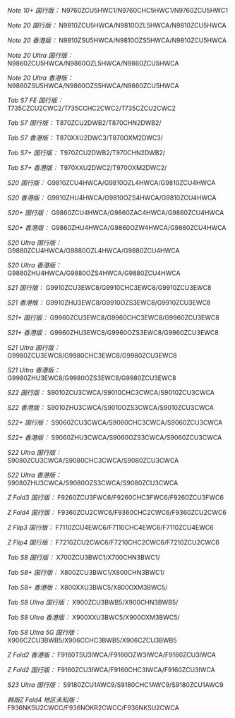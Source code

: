 *Note 10+ 国行版：*
N9760ZCU5HWC1/N9760CHC5HWC1/N9760ZCU5HWC1

*Note 20 国行版：*
N9810ZCU5HWCA/N9810OZL5HWCA/N9810ZCU5HWCA

*Note 20 香港版：*
N9810ZSU5HWCA/N9810OZS5HWCA/N9810ZCU5HWCA

*Note 20 Ultra 国行版：*
N9860ZCU5HWCA/N9860OZL5HWCA/N9860ZCU5HWCA

*Note 20 Ultra 香港版：*
N9860ZSU5HWCA/N9860OZS5HWCA/N9860ZCU5HWCA

*Tab S7 FE 国行版：*
T735CZCU2CWC2/T735CCHC2CWC2/T735CZCU2CWC2

*Tab S7 国行版：*
T870ZCU2DWB2/T870CHN2DWB2/

*Tab S7 香港版：*
T870XXU2DWC3/T870OXM2DWC3/

*Tab S7+ 国行版：*
T970ZCU2DWB2/T970CHN2DWB2/

*Tab S7+ 香港版：*
T970XXU2DWC2/T970OXM2DWC2/

*S20 国行版：*
G9810ZCU4HWCA/G9810OZL4HWCA/G9810ZCU4HWCA

*S20 香港版：*
G9810ZHU4HWCA/G9810OZS4HWCA/G9810ZCU4HWCA

*S20+ 国行版：*
G9860ZCU4HWCA/G9860ZAC4HWCA/G9860ZCU4HWCA

*S20+ 香港版：*
G9860ZHU4HWCA/G9860OZW4HWCA/G9860ZCU4HWCA

*S20 Ultra 国行版：*
G9880ZCU4HWCA/G9880OZL4HWCA/G9880ZCU4HWCA

*S20 Ultra 香港版：*
G9880ZHU4HWCA/G9880OZS4HWCA/G9880ZCU4HWCA

*S21 国行版：*
G9910ZCU3EWC8/G9910CHC3EWC8/G9910ZCU3EWC8

*S21 香港版：*
G9910ZHU3EWC8/G9910OZS3EWC8/G9910ZCU3EWC8

*S21+ 国行版：*
G9960ZCU3EWC8/G9960CHC3EWC8/G9960ZCU3EWC8

*S21+ 香港版：*
G9960ZHU3EWC8/G9960OZS3EWC8/G9960ZCU3EWC8

*S21 Ultra 国行版：*
G9980ZCU3EWC8/G9980CHC3EWC8/G9980ZCU3EWC8

*S21 Ultra 香港版：*
G9980ZHU3EWC8/G9980OZS3EWC8/G9980ZCU3EWC8

*S22 国行版：*
S9010ZCU3CWCA/S9010CHC3CWCA/S9010ZCU3CWCA

*S22 香港版：*
S9010ZHU3CWCA/S9010OZS3CWCA/S9010ZCU3CWCA

*S22+ 国行版：*
S9060ZCU3CWCA/S9060CHC3CWCA/S9060ZCU3CWCA

*S22+ 香港版：*
S9060ZHU3CWCA/S9060OZS3CWCA/S9060ZCU3CWCA

*S22 Ultra 国行版：*
S9080ZCU3CWCA/S9080CHC3CWCA/S9080ZCU3CWCA

*S22 Ultra 香港版：*
S9080ZHU3CWCA/S9080OZS3CWCA/S9080ZCU3CWCA

*Z Fold3 国行版：*
F9260ZCU3FWC6/F9260CHC3FWC6/F9260ZCU3FWC6

*Z Fold4 国行版：*
F9360ZCU2CWC6/F9360CHC2CWC6/F9360ZCU2CWC6

*Z Flip3 国行版：*
F7110ZCU4EWC6/F7110CHC4EWC6/F7110ZCU4EWC6

*Z Flip4 国行版：*
F7210ZCU2CWC6/F7210CHC2CWC6/F7210ZCU2CWC6

*Tab S8 国行版：*
X700ZCU3BWC1/X700CHN3BWC1/

*Tab S8+ 国行版：*
X800ZCU3BWC1/X800CHN3BWC1/

*Tab S8+ 香港版：*
X800XXU3BWC5/X800OXM3BWC5/

*Tab S8 Ultra 国行版：*
X900ZCU3BWB5/X900CHN3BWB5/

*Tab S8 Ultra 香港版：*
X900XXU3BWC5/X900OXM3BWC5/

*Tab S8 Ultra 5G 国行版：*
X906CZCU3BWB5/X906CCHC3BWB5/X906CZCU3BWB5

*Z Fold2 香港版：*
F9160TSU3IWCA/F9160OZW3IWCA/F9160ZCU3IWCA

*Z Fold2 国行版：*
F9160ZCU3IWCA/F9160CHC3IWCA/F9160ZCU3IWCA

*S23 Ultra 国行版：*
S9180ZCU1AWC9/S9180CHC1AWC9/S9180ZCU1AWC9

*韩版Z Fold4 地区未知版：*
F936NKSU2CWCC/F936NOKR2CWCC/F936NKSU2CWCA

